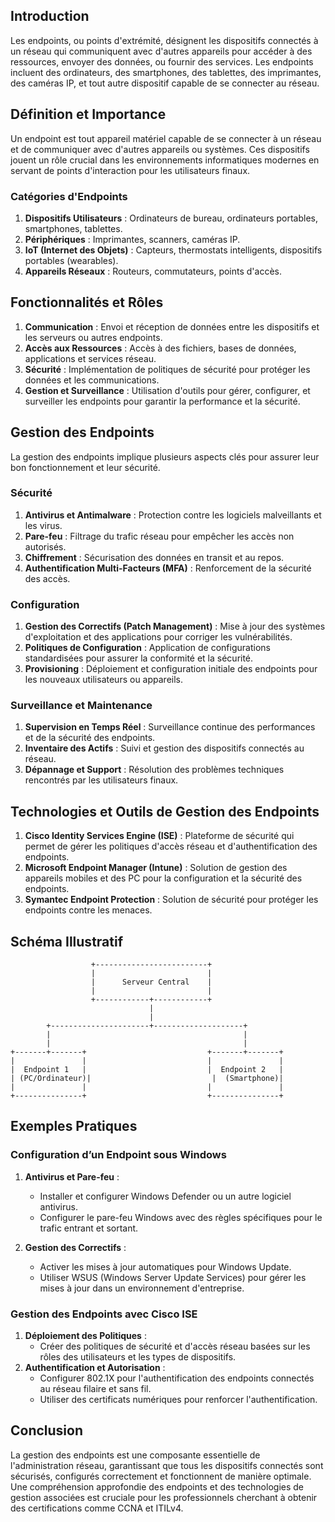 

## Introduction
Les endpoints, ou points d'extrémité, désignent les dispositifs connectés à un réseau qui communiquent avec d'autres appareils pour accéder à des ressources, envoyer des données, ou fournir des services. Les endpoints incluent des ordinateurs, des smartphones, des tablettes, des imprimantes, des caméras IP, et tout autre dispositif capable de se connecter au réseau.

## Définition et Importance
Un endpoint est tout appareil matériel capable de se connecter à un réseau et de communiquer avec d'autres appareils ou systèmes. Ces dispositifs jouent un rôle crucial dans les environnements informatiques modernes en servant de points d'interaction pour les utilisateurs finaux.

### Catégories d'Endpoints
1. **Dispositifs Utilisateurs** : Ordinateurs de bureau, ordinateurs portables, smartphones, tablettes.
2. **Périphériques** : Imprimantes, scanners, caméras IP.
3. **IoT (Internet des Objets)** : Capteurs, thermostats intelligents, dispositifs portables (wearables).
4. **Appareils Réseaux** : Routeurs, commutateurs, points d'accès.

## Fonctionnalités et Rôles
1. **Communication** : Envoi et réception de données entre les dispositifs et les serveurs ou autres endpoints.
2. **Accès aux Ressources** : Accès à des fichiers, bases de données, applications et services réseau.
3. **Sécurité** : Implémentation de politiques de sécurité pour protéger les données et les communications.
4. **Gestion et Surveillance** : Utilisation d'outils pour gérer, configurer, et surveiller les endpoints pour garantir la performance et la sécurité.

## Gestion des Endpoints
La gestion des endpoints implique plusieurs aspects clés pour assurer leur bon fonctionnement et leur sécurité.

### Sécurité
1. **Antivirus et Antimalware** : Protection contre les logiciels malveillants et les virus.
2. **Pare-feu** : Filtrage du trafic réseau pour empêcher les accès non autorisés.
3. **Chiffrement** : Sécurisation des données en transit et au repos.
4. **Authentification Multi-Facteurs (MFA)** : Renforcement de la sécurité des accès.

### Configuration
1. **Gestion des Correctifs (Patch Management)** : Mise à jour des systèmes d'exploitation et des applications pour corriger les vulnérabilités.
2. **Politiques de Configuration** : Application de configurations standardisées pour assurer la conformité et la sécurité.
3. **Provisioning** : Déploiement et configuration initiale des endpoints pour les nouveaux utilisateurs ou appareils.

### Surveillance et Maintenance
1. **Supervision en Temps Réel** : Surveillance continue des performances et de la sécurité des endpoints.
2. **Inventaire des Actifs** : Suivi et gestion des dispositifs connectés au réseau.
3. **Dépannage et Support** : Résolution des problèmes techniques rencontrés par les utilisateurs finaux.

## Technologies et Outils de Gestion des Endpoints
1. **Cisco Identity Services Engine (ISE)** : Plateforme de sécurité qui permet de gérer les politiques d'accès réseau et d'authentification des endpoints.
2. **Microsoft Endpoint Manager (Intune)** : Solution de gestion des appareils mobiles et des PC pour la configuration et la sécurité des endpoints.
3. **Symantec Endpoint Protection** : Solution de sécurité pour protéger les endpoints contre les menaces.

## Schéma Illustratif

```plaintext
                  +-------------------------+
                  |                         |
                  |      Serveur Central    |
                  |                         |
                  +------------+------------+
                               |
                               |
        +----------------------+--------------------+
        |                                           |
        |                                           |
+-------+-------+                           +-------+-------+
|               |                           |               |
|  Endpoint 1   |                           |  Endpoint 2   |
| (PC/Ordinateur)|                           |  (Smartphone)|
|               |                           |               |
+---------------+                           +---------------+
```

## Exemples Pratiques
### Configuration d’un Endpoint sous Windows
1. **Antivirus et Pare-feu** :
   - Installer et configurer Windows Defender ou un autre logiciel antivirus.
   - Configurer le pare-feu Windows avec des règles spécifiques pour le trafic entrant et sortant.

2. **Gestion des Correctifs** :
   - Activer les mises à jour automatiques pour Windows Update.
   - Utiliser WSUS (Windows Server Update Services) pour gérer les mises à jour dans un environnement d'entreprise.

### Gestion des Endpoints avec Cisco ISE
1. **Déploiement des Politiques** :
   - Créer des politiques de sécurité et d'accès réseau basées sur les rôles des utilisateurs et les types de dispositifs.
2. **Authentification et Autorisation** :
   - Configurer 802.1X pour l'authentification des endpoints connectés au réseau filaire et sans fil.
   - Utiliser des certificats numériques pour renforcer l'authentification.

## Conclusion
La gestion des endpoints est une composante essentielle de l'administration réseau, garantissant que tous les dispositifs connectés sont sécurisés, configurés correctement et fonctionnent de manière optimale. Une compréhension approfondie des endpoints et des technologies de gestion associées est cruciale pour les professionnels cherchant à obtenir des certifications comme CCNA et ITILv4.